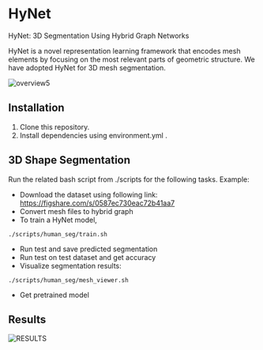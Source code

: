 # HyNet
HyNet: 3D Segmentation Using Hybrid Graph Networks

HyNet is a novel representation learning framework that encodes mesh elements by focusing on the most relevant parts of geometric structure. We have adopted HyNet for 3D mesh segmentation.

![overview5](https://user-images.githubusercontent.com/81344957/112779416-af510400-9014-11eb-9362-912ccf6687b4.jpg)

## Installation

1. Clone this repository.
2. Install dependencies using environment.yml .

## 3D Shape Segmentation
Run the related bash script from ./scripts for the following tasks. Example: 
- Download the dataset using following link:  
https://figshare.com/s/0587ec730eac72b41aa7
- Convert mesh files to hybrid graph
- To train a HyNet model,
```
./scripts/human_seg/train.sh
```
- Run test and save predicted segmentation
- Run test on test dataset and get accuracy
- Visualize segmentation results:
```
./scripts/human_seg/mesh_viewer.sh
```
- Get pretrained model

## Results
![RESULTS](https://user-images.githubusercontent.com/81344957/112779505-de677580-9014-11eb-922a-d3c50cc397dd.jpg)

